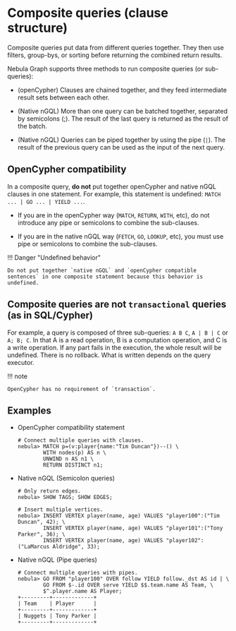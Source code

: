 # Composite queries (clause structure)

Composite queries put data from different queries together. They then use filters, group-bys, or sorting before returning the combined return results.

Nebula Graph supports three methods to run composite queries (or sub-queries):

- (openCypher) Clauses are chained together, and they feed intermediate result sets between each other.

- (Native nGQL) More than one query can be batched together, separated by semicolons (;). The result of the last query is returned as the result of the batch.

- (Native nGQL) Queries can be piped together by using the pipe (`|`). The result of the previous query can be used as the input of the next query.

## OpenCypher compatibility

In a composite query, **do not** put together openCypher and native nGQL clauses in one statement. For example, this statement is undefined: `MATCH ... | GO ... | YIELD ...`.

* If you are in the openCypher way (`MATCH`, `RETURN`, `WITH`, etc), do not introduce any pipe or semicolons to combine the sub-clauses.

* If you are in the native nGQL way (`FETCH`, `GO`, `LOOKUP`, etc), you must use pipe or semicolons to combine the sub-clauses.

!!! Danger "Undefined behavior"

    Do not put together `native nGQL` and `openCypher compatible sentences` in one composite statement because this behavior is undefined.

## Composite queries are not `transactional` queries (as in SQL/Cypher)

For example, a query is composed of three sub-queries: `A B C`, `A | B | C` or ` A; B; C`. In that A is a read operation, B is a computation operation, and C is a write operation. If any part fails in the execution, the whole result will be undefined. There is no rollback. What is written depends on the query executor.

!!! note

    OpenCypher has no requirement of `transaction`.

## Examples

- OpenCypher compatibility statement

    ```ngql
    # Connect multiple queries with clauses.
    nebula> MATCH p=(v:player{name:"Tim Duncan"})--() \
            WITH nodes(p) AS n \
            UNWIND n AS n1 \
            RETURN DISTINCT n1;
    ```

- Native nGQL (Semicolon queries)

    ```ngql
    # Only return edges.
    nebula> SHOW TAGS; SHOW EDGES;

    # Insert multiple vertices.
    nebula> INSERT VERTEX player(name, age) VALUES "player100":("Tim Duncan", 42); \
            INSERT VERTEX player(name, age) VALUES "player101":("Tony Parker", 36); \
            INSERT VERTEX player(name, age) VALUES "player102":("LaMarcus Aldridge", 33);
    ```

- Native nGQL (Pipe queries)

    ```ngql
    # Connect multiple queries with pipes.
    nebula> GO FROM "player100" OVER follow YIELD follow._dst AS id | \
            GO FROM $-.id OVER serve YIELD $$.team.name AS Team, \
            $^.player.name AS Player;
    +---------+-------------+
    | Team    | Player      |
    +---------+-------------+
    | Nuggets | Tony Parker |
    +---------+-------------+
    ```

